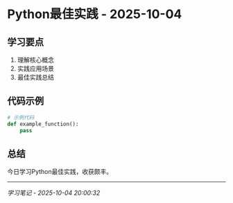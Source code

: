# Python最佳实践 - 2025-10-04

## 学习要点
1. 理解核心概念
2. 实践应用场景
3. 最佳实践总结

## 代码示例
```python
# 示例代码
def example_function():
    pass
```

## 总结
今日学习Python最佳实践，收获颇丰。

---
*学习笔记 - 2025-10-04 20:00:32*

